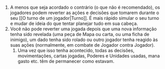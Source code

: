 1. A menos que seja acordado o contrário (o que não é recomendado), os jogadores podem reverter as ações e decisões que tomarem durante o seu [[O turno de um jogador|Turno]]. É mais rápido simular o seu turno e mudar de ideia do que tentar planejar tudo em sua cabeça.
2. Você não pode reverter uma jogada depois que uma nova informação tenha sido revelada (uma peça de Mapa ou carta, ou uma ficha de inimigo), um dado tenha sido rolado ou outro jogador tenha reagido às suas ações (normalmente, em combate de Jogador contra Jogador).
	1. Uma vez que isso tenha acontecido, todas as decisões, movimentações, cartas jogadas, Poderes e Unidades usadas, mana gasto etc. têm de permanecer como estavam.